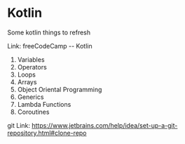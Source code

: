 # Kotlin
Some kotlin things to refresh

Link: freeCodeCamp -- Kotlin 

1. Variables
2. Operators
3. Loops
4. Arrays
5. Object Oriental Programming
6. Generics
7. Lambda Functions
8. Coroutines

git
Link: https://www.jetbrains.com/help/idea/set-up-a-git-repository.html#clone-repo

